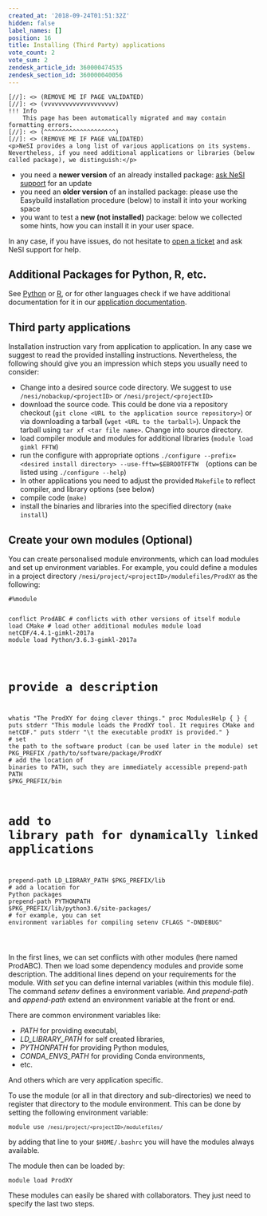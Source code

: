```yaml
---
created_at: '2018-09-24T01:51:32Z'
hidden: false
label_names: []
position: 16
title: Installing (Third Party) applications
vote_count: 2
vote_sum: 2
zendesk_article_id: 360000474535
zendesk_section_id: 360000040056
---
```



    [//]: <> (REMOVE ME IF PAGE VALIDATED)
    [//]: <> (vvvvvvvvvvvvvvvvvvvv)
    !!! Info
        This page has been automatically migrated and may contain formatting errors.
    [//]: <> (^^^^^^^^^^^^^^^^^^^^)
    [//]: <> (REMOVE ME IF PAGE VALIDATED)
    <p>NeSI provides a long list of various applications on its systems. Nevertheless, if you need additional applications or libraries (below called package), we distinguish:</p>
<ul>
<li>you need a <strong>newer version</strong> of an already installed package: <a href="https://support.nesi.org.nz/hc/en-gb/requests/new" target="_blank" rel="noopener">ask NeSI support</a> for an update</li>
<li>you need an <strong>older version</strong> of an installed package: please use the Easybuild installation procedure (below) to install it into your working space</li>
<li>you want to test a <strong>new (not installed)</strong> package: below we collected some hints, how you can install it in your user space.</li>
</ul>
<p>In any case, if you have issues, do not hesitate to <a href="https://support.nesi.org.nz/hc/en-gb/requests/new" target="_blank" rel="noopener">open a ticket</a> and ask NeSI support for help.</p>
<h2>Additional Packages for Python, R, etc.</h2>
<p>See <a href="https://support.nesi.org.nz/hc/en-gb/articles/207782537-Python">Python</a> or <a href="https://support.nesi.org.nz/hc/en-gb/articles/209338087-R">R</a>, or for other languages check if we have additional documentation for it in our <a href="https://support.nesi.org.nz/hc/en-gb/sections/360000040076-Supported-Applications">application documentation</a>.</p>
<h2>Third party applications</h2>
<p>Installation instruction vary from application to application. In any case we suggest to read the provided installing instructions. Nevertheless, the following should give you an impression which steps you usually need to consider:</p>
<ul>
<li>Change into a desired source code directory. We suggest to use <code style="font-family: Menlo, Consolas, 'DejaVu Sans Mono', monospace;">/nesi/nobackup/&lt;projectID&gt;</code> or <code style="font-family: Menlo, Consolas, 'DejaVu Sans Mono', monospace;">/nesi/project/&lt;projectID&gt;</code>
</li>
<li>download the source code. This could be done via a repository checkout (<code style="font-family: Menlo, Consolas, 'DejaVu Sans Mono', monospace;">git clone &lt;URL to the application source repository&gt;</code>) or via downloading a tarball (<code style="font-family: Menlo, Consolas, 'DejaVu Sans Mono', monospace;">wget &lt;URL to the tarball&gt;</code>). Unpack the tarball using <code style="font-family: Menlo, Consolas, 'DejaVu Sans Mono', monospace;">tar xf &lt;tar file name&gt;</code>. Change into source directory.</li>
<li>
<code style="font-family: Menlo, Consolas, 'DejaVu Sans Mono', monospace;"></code>load compiler module and modules for additional libraries (<code style="font-family: Menlo, Consolas, 'DejaVu Sans Mono', monospace;">module load gimkl FFTW</code>)</li>
<li>run the configure with appropriate options <code style="font-family: Menlo, Consolas, 'DejaVu Sans Mono', monospace;">./configure --prefix=&lt;desired install directory&gt; --use-fftw=$EBROOTFFTW  </code>(options can be listed using <code style="font-family: Menlo, Consolas, 'DejaVu Sans Mono', monospace;">./configure --help</code>)</li>
<li>In other applications you need to adjust the provided <code style="font-family: Menlo, Consolas, 'DejaVu Sans Mono', monospace;">Makefile</code> to reflect compiler, and library options (see below)</li>
<li>compile code (<code style="font-family: Menlo, Consolas, 'DejaVu Sans Mono', monospace;">make</code><code>)</code>
</li>
<li>install the binaries and libraries into the specified directory (<code style="font-family: Menlo, Consolas, 'DejaVu Sans Mono', monospace;">make install</code>)</li>
</ul>
<h2 id="create-your-own-modules">Create your own modules (Optional)</h2>
<p>You can create personalised module environments, which can load modules and set up environment variables. For example, you could define a modules in a project directory <code class="highlighter-rouge">/nesi/project/&lt;projectID&gt;/modulefiles/ProdXY</code> as the following:</p>
<div class="highlighter-rouge">
<div class="highlight">
<pre class="highlight"><code>#%module

conflict ProdABC   # conflicts with other versions of itself
module load CMake  # load other additional modules
module load netCDF/4.4.1-gimkl-2017a<br>module load Python/3.6.3-gimkl-2017a
<br>
# provide a description
whatis "The ProdXY for doing clever things."
proc ModulesHelp { } {
 puts stderr "This module loads the ProdXY tool. It requires CMake and netCDF."
 puts stderr "\t the executable prodXY is provided."
}
<br># set the path to the software product (can be used later in the module)
set PKG_PREFIX /path/to/software/package/ProdXY<br># add the location of binaries to PATH, such they are immediately accessible
prepend-path PATH $PKG_PREFIX/bin
# add to library path for dynamically linked applications
prepend-path LD_LIBRARY_PATH $PKG_PREFIX/lib<br># add a location for Python packages<br>prepend-path PYTHONPATH $PKG_PREFIX/lib/python3.6/site-packages/<br># for example, you can set environment variables for compiling
setenv CFLAGS "-DNDEBUG"

</code></pre>
</div>
</div>
<p>In the first lines, we can set conflicts with other modules (here named ProdABC). Then we load some dependency modules and provide some description. The additional lines depend on your requirements for the module. With <em>set</em> you can define internal variables (within this module file). The command <em>setenv</em> defines a environment variable. And <em>prepend-path</em> and <em>append-path</em> extend an environment variable at the front or end.</p>
<p>There are common environment variables like:</p>
<ul>
<li>
<em>PATH</em> for providing executabl,</li>
<li>
<em>LD_LIBRARY_PATH</em> for self created libraries,</li>
<li>
<em>PYTHONPATH </em>for providing Python modules,</li>
<li>
<em>CONDA_ENVS_PATH</em> for providing Conda environments,</li>
<li>etc.</li>
</ul>
<p>And others which are very application specific.</p>
<p>To use the module (or all in that directory and sub-directories) we need to register that directory to the module environment. This can be done by setting the following environment variable:</p>
<div class="highlighter-rouge">
<div class="highlight">
<pre class="highlight"><code>module use <code class="highlighter-rouge">/nesi/project/&lt;projectID&gt;/modulefiles/</code> </code></pre>
</div>
</div>
<p>by adding that line to your <code class="highlighter-rouge">$HOME/.bashrc</code> you will have the modules always available.</p>
<p>The module then can be loaded by:</p>
<div class="highlighter-rouge">
<div class="highlight">
<pre class="highlight"><code>module load ProdXY
</code></pre>
</div>
</div>
<p>These modules can easily be shared with collaborators. They just need to specify the last two steps.</p>
<p> </p>
<p> </p>
<p> </p>